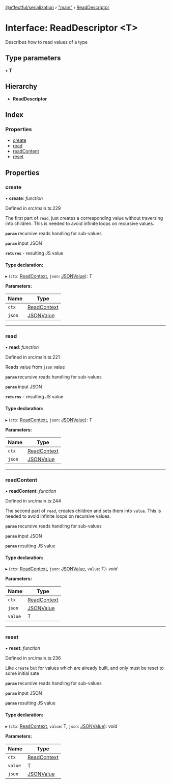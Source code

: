 [@effectful/serialization](../README.md) › ["main"](../modules/_main_.md) › [ReadDescriptor](_main_.readdescriptor.md)

# Interface: ReadDescriptor <**T**>

Describes how to read values of a type

## Type parameters

▪ **T**

## Hierarchy

* **ReadDescriptor**

## Index

### Properties

* [create](_main_.readdescriptor.md#create)
* [read](_main_.readdescriptor.md#read)
* [readContent](_main_.readdescriptor.md#readcontent)
* [reset](_main_.readdescriptor.md#reset)

## Properties

###  create

• **create**: *function*

Defined in src/main.ts:229

The first part of `read`, just creates a corresponding value without traversing into children.
This is needed to avoid infinite loops on recursive values.

**`param`** recursive reads handling for sub-values

**`param`** input JSON

**`returns`** - resulting JS value

#### Type declaration:

▸ (`ctx`: [ReadContext](../classes/_main_.readcontext.md), `json`: [JSONValue](../modules/_main_.md#jsonvalue)): *T*

**Parameters:**

Name | Type |
------ | ------ |
`ctx` | [ReadContext](../classes/_main_.readcontext.md) |
`json` | [JSONValue](../modules/_main_.md#jsonvalue) |

___

###  read

• **read**: *function*

Defined in src/main.ts:221

Reads value from `json` value

**`param`** recursive reads handling for sub-values

**`param`** input JSON

**`returns`** - resulting JS value

#### Type declaration:

▸ (`ctx`: [ReadContext](../classes/_main_.readcontext.md), `json`: [JSONValue](../modules/_main_.md#jsonvalue)): *T*

**Parameters:**

Name | Type |
------ | ------ |
`ctx` | [ReadContext](../classes/_main_.readcontext.md) |
`json` | [JSONValue](../modules/_main_.md#jsonvalue) |

___

###  readContent

• **readContent**: *function*

Defined in src/main.ts:244

The second part of `read`, creates children and sets them into `value`.
This is needed to avoid infinite loops on recursive values.

**`param`** recursive reads handling for sub-values

**`param`** input JSON

**`param`** resulting JS value

#### Type declaration:

▸ (`ctx`: [ReadContext](../classes/_main_.readcontext.md), `json`: [JSONValue](../modules/_main_.md#jsonvalue), `value`: T): *void*

**Parameters:**

Name | Type |
------ | ------ |
`ctx` | [ReadContext](../classes/_main_.readcontext.md) |
`json` | [JSONValue](../modules/_main_.md#jsonvalue) |
`value` | T |

___

###  reset

• **reset**: *function*

Defined in src/main.ts:236

Like `create` but for values which are already built, and only must be reset to some initial sate

**`param`** recursive reads handling for sub-values

**`param`** input JSON

**`param`** resulting JS value

#### Type declaration:

▸ (`ctx`: [ReadContext](../classes/_main_.readcontext.md), `value`: T, `json`: [JSONValue](../modules/_main_.md#jsonvalue)): *void*

**Parameters:**

Name | Type |
------ | ------ |
`ctx` | [ReadContext](../classes/_main_.readcontext.md) |
`value` | T |
`json` | [JSONValue](../modules/_main_.md#jsonvalue) |
